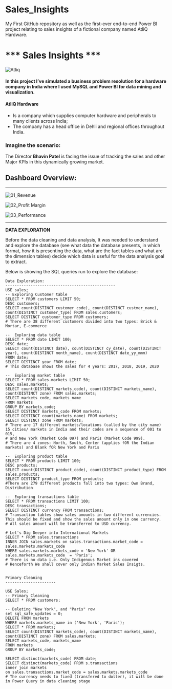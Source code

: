 # Sales_Insights
My First GitHub repository as well as the first-ever end-to-end Power BI project relating to sales insights of a fictional company named AtliQ Hardware.

#  *** Sales Insights ***
![Atliq](https://github.com/pb319/Sales_Insights/assets/66114329/b0296e2a-9be1-4636-be5d-ae412de02e28)

#### In this project I’ve simulated a business problem resolution for a hardware company in India where I used MySQL and Power BI for data mining and visualization.

#### **AtliQ Hardware**
- Is a company which supplies computer hardware and peripherals to many clients across India;
- The company has a head office in Dehli and regional offices throughout India.

### Imagine the scenario:

The Director **Bhavin Patel** is facing the issue of tracking the sales and other Major KPIs in this dynamically growing market.


## Dashboard Overview:

***
![01_Revenue](https://github.com/pb319/Sales_Insights/assets/66114329/1fece1fc-cb4d-4bf0-8551-a5436b5f3d62)



![02_Profit Margin](https://github.com/pb319/Sales_Insights/assets/66114329/27cf7bd4-3ef1-41bd-956c-4a867b3be8b8)



![03_Performance](https://github.com/pb319/Sales_Insights/assets/66114329/b31e9239-8892-46c5-9d99-24ea58c16ebe)
***

**DATA EXPLORATION**

Before the data cleaning and data analysis, It was needed to understand and explore the database (see what data the database presents, in which format, how it is presenting the data, what are the fact tables and what are the dimension tables) decide which data is useful for the data analysis goal to extract.

Below is showing the SQL queries run to explore the database:
```
Data Exploration:
------------------------------------------------
USE sales;
-- Exploring Customer table
SELECT * FROM customers LIMIT 50;
DESC customers;
SELECT count(DISTINCT customer_code), count(DISTINCT custmer_name), count(DISTINCT customer_type) FROM sales.customers;
SELECT DISTINCT customer_type FROM customers;
# There are 38 different customers divided into two types: Brick & Mortar, E-commerce

--  Exploring data table
SELECT * FROM date LIMIT 100;
DESC date;
SELECT count(DISTINCT date), count(DISTINCT cy_date), count(DISTINCT year), count(DISTINCT month_name), count(DISTINCT date_yy_mmm)
FROM date;
SELECT DISTINCT year FROM date;
# This database shows the sales for 4 years: 2017, 2018, 2019, 2020

--  Exploring market table
SELECT * FROM sales.markets LIMIT 50;
DESC sales.markets;
SELECT count(DISTINCT markets_code), count(DISTINCT markets_name), count(DISTINCT zone) FROM sales.markets;
SELECT markets_code, markets_name 
FROM markets 
GROUP BY markets_code;
SELECT DISTINCT markets_code FROM markets;
SELECT DISTINCT count(markets_name) FROM markets;
SELECT DISTINCT zone FROM markets;
# There are 17 different markets/locations (called by the city name) 15 cities/ markets in India and their codes are a sequence of 001 to 015,
# and New York (Market Code 097) and Paris (Market Code 999). 
# There are 4 zones: North, South, Center (applies fOR the Indian markets) and Blank fOR New York and Paris

--  Exploring product table
SELECT * FROM products LIMIT 100;
DESC products;
SELECT count(DISTINCT product_code), count(DISTINCT product_type) FROM sales.products;
SELECT DISTINCT product_type FROM products;
#There are 279 different products fall into two types: Own Brand, Distribution

--  Exploring transactions table
SELECT * FROM transactions LIMIT 100;
DESC transactions;
SELECT DISTINCT currency FROM transactions;
# Transaction tables show sales amounts in two different currencies. This should be fixed and show the sales amount only in one currency.
# All sales amount will be transferred to USD currency.

# Let's Dig Deeper into International Markets
SELECT * FROM sales.transactions 
INNER JOIN sales.markets on sales.transactions.market_code = sales.markets.markets_code 
WHERE sales.markets.markets_code = 'New York' OR sales.markets.markets_code  = 'Paris';
# There is no data i.e. Only Indigenous Market ins covered
# Henceforth We shall cover only Indian Market Sales Insigts.


Primary Cleaning
----------------------

USE Sales;
-- Primary Cleaning
SELECT * FROM customers;

-- Deleting "New York", and "Paris" row
set sql_safe_updates = 0;
DELETE FROM markets
WHERE markets.markets_name in ('New York', 'Paris');
SELECT * FROM markets;
SELECT count(DISTINCT markets_code), count(DISTINCT markets_name), count(DISTINCT zone) FROM sales.markets;
SELECT markets_code, markets_name 
FROM markets 
GROUP BY markets_code;

SELECT distinct(markets_code) FROM date;
SELECT distinct(markets_code) FROM s.transactions 
inner join markets 
on sales.transactions.market_code = sales.markets.markets_code
# The currency needs to fixed (transfered to doller), it will be done in Power Query in data cleaning stage


```
